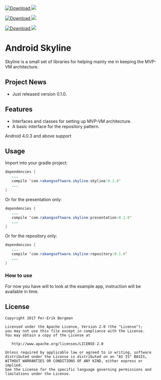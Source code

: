 [ ![Download](https://api.bintray.com/packages/pererikbergman/maven/skyline/images/download.svg) ](https://bintray.com/pererikbergman/maven/skyline/_latestVersion) <a href="http://www.methodscount.com/?lib=com.rakangsoftware.skyline%3Askyline%3A0.1.0"><img src="https://img.shields.io/badge/Methods and size-core: 2 | deps: 29322 | 15 KB-e91e63.svg"/></a>

[ ![Download](https://api.bintray.com/packages/pererikbergman/maven/skyline-presentation/images/download.svg) ](https://bintray.com/pererikbergman/maven/skyline-presentation/_latestVersion) <a href="http://www.methodscount.com/?lib=com.rakangsoftware.skyline%3Apresentation%3A0.1.0"><img src="https://img.shields.io/badge/Methods and size-core: 37 | deps: 29278 | 18 KB-e91e63.svg"/></a>

[ ![Download](https://api.bintray.com/packages/pererikbergman/maven/skyline-repository/images/download.svg) ](https://bintray.com/pererikbergman/maven/skyline-repository/_latestVersion) <a href="http://www.methodscount.com/?lib=com.rakangsoftware.skyline%3Arepository%3A0.1.0"><img src="https://img.shields.io/badge/Methods and size-core: 7 | deps: 29278 | 16 KB-e91e63.svg"/></a>



# Android Skyline 
Skyline is a small set of libraries for helping mainly me in keeping the MVP-VM architecture.

## Project News 
 * Just released version 0.1.0.

## Features
 * Interfaces and classes for setting up MVP-VM architecture.
 * A basic interface for the repository pattern.

Android 4.0.3 and above support

## Usage 
Import into your gradle project:
 ``` java
dependencies {
    ...
    compile 'com.rakangsoftware.skyline:skyline:0.1.0'
    ...
}
```

Or for the presentation only:
 ``` java
dependencies {
    ...
    compile 'com.rakangsoftware.skyline:presentation:0.1.0'
    ...
}
```

Or for the repository only:
 ``` java
dependencies {
    ...
    compile 'com.rakangsoftware.skyline:repository:0.1.0'
    ...
}
```

### How to use
For now you have will to look at the example app, instruction will be available in time. 

## License

    Copyright 2017 Per-Erik Bergman

    Licensed under the Apache License, Version 2.0 (the "License");
    you may not use this file except in compliance with the License.
    You may obtain a copy of the License at

       http://www.apache.org/licenses/LICENSE-2.0

    Unless required by applicable law or agreed to in writing, software
    distributed under the License is distributed on an "AS IS" BASIS,
    WITHOUT WARRANTIES OR CONDITIONS OF ANY KIND, either express or implied.
    See the License for the specific language governing permissions and
    limitations under the License.
